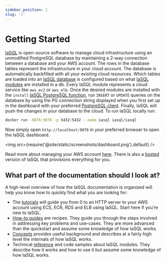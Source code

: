 ```yaml
---
sidebar_position: 1
slug: '/'
---
```


# Getting Started

[IaSQL](https://iasql.com) is open-source software to manage cloud infrastructure using an unmodified PostgreSQL database by maintaining a 2-way connection between a database and your AWS account. The rows in the database tables represent the infrastructure in your cloud account. The database is automatically backfilled with all your existing cloud resources. Which tables are loaded into an [IaSQL database](./concepts/db.md) is configured based on what [IaSQL modules](./concepts/module.md) are installed in a db. Every IaSQL module represents a cloud service like `aws_ec2` or `aws_elb`. Once the desired modules are installed with the `install` [IaSQL PostgreSQL function](./modules/builtin/iasql_functions.md), run `INSERT` or `UPDATE` queries on the database by using the PG connection string displayed when you first set up in the dashboard with your preferred [PostgreSQL client](./how-to/connect.md). Finally, IaSQL will push the changes in your database to the cloud. To run IaSQL locally run:

```bash
docker run -9876:9876 -p 5432:5432 --name iasql iasql/iasql
```

Now simply open `http://localhost:9876` in your preferred browser to open the IaSQL dashboard.

<img src={require('@site/static/screenshots/dashboard.png').default} />

Read more about managing your AWS account [here](./how-to/aws.md). There is also a [hosted](/hosted) version of IaSQL that provisions everything for you.

## What part of the documentation should I look at?

A high-level overview of how the IaSQL documentation is organized will help you know how to quickly find what you are looking for:

- The [tutorials](/blog/tags/tutorial/) will guide you from 0 to an HTTP server to your AWS account using ECS, ECR, RDS and ELB using IaSQL. Start here if you’re new to IaSQL.
- [How-to guides](./how-to/connect.md) are recipes. They guide you through the steps involved in addressing key problems and use-cases. They are more advanced than the quickstart and assume some knowledge of how IaSQL works.
- [Concepts](./concepts/db.md) provides useful background and describes at a fairly high level the internals of how IaSQL works.
- Technical [reference](./modules/) and code samples about IaSQL modules. They describe how it works and how to use it but assume some knowledge of how IaSQL works.
